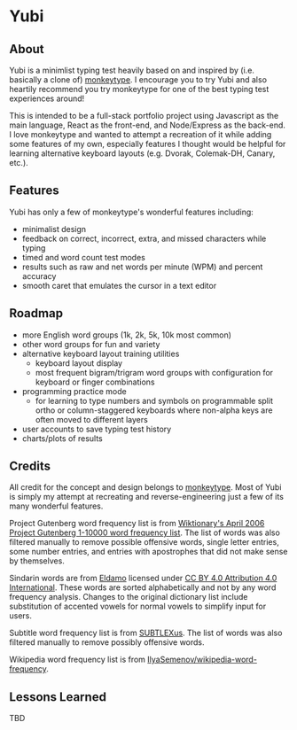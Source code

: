 # Yubi

## About

Yubi is a minimlist typing test heavily based on and inspired by (i.e. basically a clone of) [monkeytype](https://monkeytype.com/).
I encourage you to try Yubi and also heartily recommend you try monkeytype for one of the best typing test experiences around!

This is intended to be a full-stack portfolio project using Javascript as the main language, React as the front-end, and Node/Express as the back-end.
I love monkeytype and wanted to attempt a recreation of it while adding some features of my own, especially features I thought would be helpful for learning alternative keyboard layouts (e.g. Dvorak, Colemak-DH, Canary, etc.).

## Features

Yubi has only a few of monkeytype's wonderful features including:

- minimalist design
- feedback on correct, incorrect, extra, and missed characters while typing
- timed and word count test modes
- results such as raw and net words per minute (WPM) and percent accuracy
- smooth caret that emulates the cursor in a text editor

## Roadmap

- more English word groups (1k, 2k, 5k, 10k most common)
- other word groups for fun and variety
- alternative keyboard layout training utilities
  - keyboard layout display
  - most frequent bigram/trigram word groups with configuration for keyboard or finger combinations
- programming practice mode
  - for learning to type numbers and symbols on programmable split ortho or column-staggered keyboards where non-alpha keys are often moved to different layers
- user accounts to save typing test history
- charts/plots of results



## Credits

All credit for the concept and design belongs to [monkeytype](https://monkeytype.com/).
Most of Yubi is simply my attempt at recreating and reverse-engineering just a few of its many wonderful features.

Project Gutenberg word frequency list is from [Wiktionary's April 2006 Project Gutenberg 1-10000 word frequency list](https://en.wiktionary.org/wiki/Wiktionary:Frequency_lists/PG/2006/04/1-10000).
The list of words was also filtered manually to remove possible offensive words, single letter entries, some number entries, and entries with apostrophes that did not make sense by themselves.

Sindarin words are from [Eldamo](https://eldamo.org/content/word-indexes/words-s.html) licensed under [CC BY 4.0 Attribution 4.0 International](https://creativecommons.org/licenses/by/4.0/).
These words are sorted alphabetically and not by any word frequency analysis.
Changes to the original dictionary list include substitution of accented vowels for normal vowels to simplify input for users.

Subtitle word frequency list is from [SUBTLEXus](https://www.ugent.be/pp/experimentele-psychologie/en/research/documents/subtlexus/overview.htm).
The list of words was also filtered manually to remove possibly offensive words.

Wikipedia word frequency list is from [IlyaSemenov/wikipedia-word-frequency](https://github.com/IlyaSemenov/wikipedia-word-frequency).

## Lessons Learned

TBD
